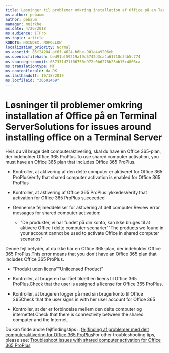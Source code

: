 ```yaml
---
title: Løsninger til problemer omkring installation af Office på en Terminal Server
ms.author: pebaum
author: pebaum
manager: mnirkhe
ms.date: 4/26/2018
ms.audience: ITPro
ms.topic: article
ROBOTS: NOINDEX, NOFOLLOW
localization_priority: Normal
ms.assetid: 85f24284-af6f-4624-b6be-901a4a9206eb
ms.openlocfilehash: bed91bf59219a19d5742d3ca4a61718c34b5c774
ms.sourcegitcommit: 037331d71f06750d972c0b6278b23bb15c4806ca
ms.translationtype: MT
ms.contentlocale: da-DK
ms.lasthandoff: 10/18/2019
ms.locfileid: "36501469"
---
```

# <a name="solutions-for-issues-around-installing-office-on-a-terminal-server"></a><span data-ttu-id="047ff-102">Løsninger til problemer omkring installation af Office på en Terminal Server</span><span class="sxs-lookup"><span data-stu-id="047ff-102">Solutions for issues around installing office on a Terminal Server</span></span>

<span data-ttu-id="047ff-103">Hvis du vil bruge delt computeraktivering, skal du have en Office 365-plan, der indeholder Office 365 ProPlus.</span><span class="sxs-lookup"><span data-stu-id="047ff-103">To use shared computer activation, you must have an Office 365 plan that includes Office 365 ProPlus.</span></span>
  
- <span data-ttu-id="047ff-104">Kontroller, at aktivering af den delte computer er aktiveret for Office 365 ProPlus</span><span class="sxs-lookup"><span data-stu-id="047ff-104">Verify that shared computer activation is enabled for Office 365 ProPlus</span></span>
    
- <span data-ttu-id="047ff-105">Kontroller, at aktivering af Office 365 ProPlus lykkedes</span><span class="sxs-lookup"><span data-stu-id="047ff-105">Verify that activation for Office 365 ProPlus succeeded</span></span>
    
- <span data-ttu-id="047ff-106">Gennemse fejlmeddelelser for aktivering af delt computer:</span><span class="sxs-lookup"><span data-stu-id="047ff-106">Review error messages for shared computer activation:</span></span>
    
  - <span data-ttu-id="047ff-107">"De produkter, vi har fundet på din konto, kan ikke bruges til at aktivere Office i delte computer scenarier"</span><span class="sxs-lookup"><span data-stu-id="047ff-107">"The products we found in your account cannot be used to activate Office in shared computer scenarios"</span></span>
  
<span data-ttu-id="047ff-108">Denne fejl betyder, at du ikke har en Office 365-plan, der indeholder Office 365 ProPlus.</span><span class="sxs-lookup"><span data-stu-id="047ff-108">This error means that you don't have an Office 365 plan that includes Office 365 ProPlus.</span></span>
    
  - <span data-ttu-id="047ff-109">"Produkt uden licens"</span><span class="sxs-lookup"><span data-stu-id="047ff-109">"Unlicensed Product"</span></span>
    
  - <span data-ttu-id="047ff-110">Kontrollér, at brugeren har fået tildelt en licens til Office 365 ProPlus.</span><span class="sxs-lookup"><span data-stu-id="047ff-110">Check that the user is assigned a license for Office 365 ProPlus.</span></span>
    
  - <span data-ttu-id="047ff-111">Kontrollér, at brugeren logger på med sin brugerkonto til Office 365</span><span class="sxs-lookup"><span data-stu-id="047ff-111">Check that the user signs in with her user account for Office 365</span></span>
    
  - <span data-ttu-id="047ff-112">Kontroller, at der er forbindelse mellem den delte computer og internettet.</span><span class="sxs-lookup"><span data-stu-id="047ff-112">Check that there is connectivity between the shared computer and the Internet.</span></span>
    
<span data-ttu-id="047ff-113">Du kan finde andre fejlfindingstips i: [fejlfinding af problemer med delt computeraktivering for Office 365 ProPlus](https://docs.microsoft.com/DeployOffice/troubleshoot-issues-with-shared-computer-activation-for-office-365-proplus)</span><span class="sxs-lookup"><span data-stu-id="047ff-113">For other troubleshooting tips, please see: [Troubleshoot issues with shared computer activation for Office 365 ProPlus](https://docs.microsoft.com/DeployOffice/troubleshoot-issues-with-shared-computer-activation-for-office-365-proplus)</span></span>
  

